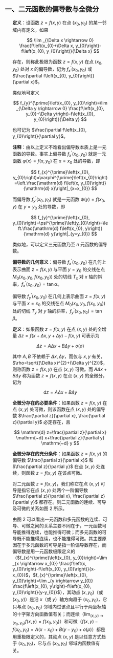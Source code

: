 <div style="float: left; width: 64%; padding: 1%;">

## 一、二元函数的偏导数与全微分

<ul>

**定义**：设函数 $z=f(x, y)$ 在点 $\left(x_{0}, y_{0}\right)$ 的某一邻域内有定义，如果

$$
\lim _{\Delta x \rightarrow 0} \frac{f\left(x_{0}+\Delta x, y_{0}\right)-f\left(x_{0}, y_{0}\right)}{\Delta x}
$$

存在，则称此极限为函数 $z=f(x, y)$ 在点 $\left(x_{0}, y_{0}\right)$ 处对 $x$ 的偏导数，记为 $f_{x}^{\prime}\left(x_{0}, y_{0}\right)$ 或 $\frac{\partial f\left(x_{0}, y_{0}\right)}{\partial x}$。

类似地可定义

$$
f_{y}^{\prime}\left(x_{0}, y_{0}\right)=\lim _{\Delta y \rightarrow 0} \frac{f\left(x_{0}, y_{0}+\Delta y\right)-f\left(x_{0}, y_{0}\right)}{\Delta y}
$$

也可记为 $\frac{\partial f\left(x_{0}, y_{0}\right)}{\partial y}$。

**注释**：由以上定义不难看出偏导数本质上是一元函数的导数。事实上偏导数 $f_{x}^{\prime}\left(x_{0}, y_{0}\right)$ 就是一元函数 $\varphi(x)=f\left(x, y_{0}\right)$ 在 $x=x_{0}$ 处的导数，即

$$
f_{x}^{\prime}\left(x_{0}, y_{0}\right)=\varphi^{\prime}\left(x_{0}\right)=\left.\frac{\mathrm{d} f\left(x, y_{0}\right)}{\mathrm{d} x}\right|_{x=x_{0}}
$$

而偏导数 $f_{y}^{\prime}\left(x_{0}, y_{0}\right)$ 就是一元函数 $\psi(y)=f\left(x_{0}, y\right)$ 在 $y=y_{0}$ 处的导数，即

$$
f_{y}^{\prime}\left(x_{0}, y_{0}\right)=\psi^{\prime}\left(y_{0}\right)=\left.\frac{\mathrm{d} f\left(x_{0}, y\right)}{\mathrm{d} y}\right|_{y=y_{0}}
$$

类似地，可以定义三元函数乃至 $n$ 元函数的偏导数。

**偏导数的几何意义**：偏导数 $f_{x}^{\prime}\left(x_{0}, y_{0}\right)$ 在几何上表示曲面 $z=f(x, y)$ 与平面 $y=y_{0}$ 的交线在点 $M_{0}\left(x_{0}, y_{0}, f\left(x_{0}, y_{0}\right)\right)$ 处的切线 $T_{x}$ 对 $x$ 轴的斜率，$f_{x}^{\prime}\left(x_{0}, y_{0}\right)=\tan \alpha$。

偏导数 $f_{y}^{\prime}\left(x_{0}, y_{0}\right)$ 在几何上表示曲面 $z=f(x, y)$ 与平面 $x=x_{0}$ 的交线在点 $M_{0}\left(x_{0}, y_{0}, f\left(x_{0}, y_{0}\right)\right)$ 处的切线 $T_{y}$ 对 $y$ 轴的斜率，$f_{y}^{\prime}\left(x_{0}, y_{0}\right)=\tan \beta$。

**定义**：如果函数 $z=f(x, y)$ 在点 $(x, y)$ 处的全增量 $\Delta z=f(x+\Delta x, y+\Delta y)-f(x, y)$ 可表示为

$$
\Delta z=A \Delta x+B \Delta y+o(\rho)
$$

其中 $A, B$ 不依赖于 $\Delta x, \Delta y$，而仅与 $x, y$ 有关，$\rho=\sqrt{(\Delta x)^{2}+(\Delta y)^{2}}$，则称函数 $z=f(x, y)$ 在点 $(x, y)$ 可微。而 $A \Delta x+B \Delta y$ 称为函数 $z=f(x, y)$ 在点 $(x, y)$ 的全微分，记为

$$
\mathrm{d} z=A \Delta x+B \Delta y
$$

**全微分存在的必要条件**：如果函数 $z=f(x, y)$ 在点 $(x, y)$ 处可微，则该函数在点 $(x, y)$ 处的偏导数 $\frac{\partial z}{\partial x}, \frac{\partial z}{\partial y}$ 必定存在，且

$$
\mathrm{d} z=\frac{\partial z}{\partial x} \mathrm{~d} x+\frac{\partial z}{\partial y} \mathrm{~d} y
$$

**全微分存在的充分条件**：如果函数 $z=f(x, y)$ 的偏导数 $\frac{\partial z}{\partial x}$ 和 $\frac{\partial z}{\partial y}$ 在点 $(x, y)$ 处连续，则函数 $z=f(x, y)$ 在该点可微。

对二元函数 $z=f(x, y)$，我们称它在点 $(x, y)$ 可导是指它在点 $(x, y)$ 处两个一阶偏导数 $\frac{\partial z}{\partial x}, \frac{\partial z}{\partial y}$ 都存在。则二元函数的连续、可导及可微的关系如图 2 所示。

由图 2 可以看出一元函数和多元函数的连续、可导、可微之间的关系主要不同在于，一元函数可导能推得连续，也能推得可微；而多元函数的可导既不能推得连续，也不能推得可微。其主要原因在于多元函数的可导是指一阶偏导数存在，而偏导数是用一元函数极限定义的（$f_{x}^{\prime}\left(x_{0}, y_{0}\right)=\lim _{x \rightarrow x_{0}} \frac{f\left(x, y_{0}\right)-f\left(x_{0}, y_{0}\right)}{x-x_{0}}$，$f_{x}^{\prime}\left(x_{0}, y_{0}\right)=\lim _{y \rightarrow y_{0}} \frac{f\left(x_{0}, y\right)-f\left(x_{0}, y_{0}\right)}{y-y_{0}}$），其动点 $\left(x, y_{0}\right)$（或 $\left(x_{0}, y\right)$）是沿 $x$（或 $y$）轴方向趋于 $\left(x_{0}, y_{0}\right)$，它只与点 $\left(x_{0}, y_{0}\right)$ 邻域内过该点且平行于两坐标轴的十字架方向函数值有关；而连续（$\lim _{(x, y) \rightarrow\left(x_{0}, y_{0}\right)} f(x, y)=f\left(x_{0}, y_{0}\right)$）和可微（$f(x, y)-f\left(x_{0}, y_{0}\right)=A\left(x-x_{0}\right)+B\left(y-y_{0}\right)+o(\rho)$）都是用重极限定义的，其动点 $(x, y)$ 是以任意方式趋于 $\left(x_{0}, y_{0}\right)$，它与点 $\left(x_{0}, y_{0}\right)$ 邻域内函数值有关。

</ul>
</div>
<div style="float: right; width: 26%; padding: 1%;">

</div>
<div style="clear: both;"></div>
